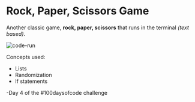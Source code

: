 # Rock, Paper, Scissors Game

Another classic game, **rock, paper, scissors** that runs in the terminal *(text based)*.

![code-run](https://media.giphy.com/media/h9ohI8JJZzLsmez8Mp/giphy.gif)

Concepts used:
<ul>  
<li>Lists</li>  
<li>Randomization</li>  
<li>If statements</li>  
</ul>

-Day 4 of the #100daysofcode challenge
